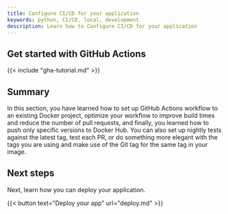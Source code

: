 ```yaml
---
title: Configure CI/CD for your application
keywords: python, CI/CD, local, development
description: Learn how to Configure CI/CD for your application
---
```


## Get started with GitHub Actions

{{< include "gha-tutorial.md" >}}

## Summary

In this section, you have learned how to set up GitHub Actions workflow to an existing Docker project, optimize your workflow to improve build times and reduce the number of pull requests, and finally, you learned how to push only specific versions to Docker Hub. You can also set up nightly tests against the latest tag, test each PR, or do something more elegant with the tags you are using and make use of the Git tag for the same tag in your image.

## Next steps

Next, learn how you can deploy your application.

{{< button text="Deploy your app" url="deploy.md" >}}
